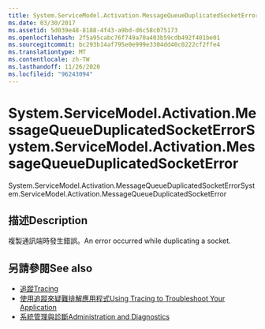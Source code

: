 ```yaml
---
title: System.ServiceModel.Activation.MessageQueueDuplicatedSocketError
ms.date: 03/30/2017
ms.assetid: 5d039e48-8188-4f43-a9bd-d6c58c075173
ms.openlocfilehash: 2f5a95cabc76f749a70a403b59cdb492f401be01
ms.sourcegitcommit: bc293b14af795e0e999e3304dd40c0222cf2ffe4
ms.translationtype: MT
ms.contentlocale: zh-TW
ms.lasthandoff: 11/26/2020
ms.locfileid: "96243094"
---
```

# <a name="systemservicemodelactivationmessagequeueduplicatedsocketerror"></a><span data-ttu-id="ec34d-102">System.ServiceModel.Activation.MessageQueueDuplicatedSocketError</span><span class="sxs-lookup"><span data-stu-id="ec34d-102">System.ServiceModel.Activation.MessageQueueDuplicatedSocketError</span></span>

<span data-ttu-id="ec34d-103">System.ServiceModel.Activation.MessageQueueDuplicatedSocketError</span><span class="sxs-lookup"><span data-stu-id="ec34d-103">System.ServiceModel.Activation.MessageQueueDuplicatedSocketError</span></span>  
  
## <a name="description"></a><span data-ttu-id="ec34d-104">描述</span><span class="sxs-lookup"><span data-stu-id="ec34d-104">Description</span></span>  

 <span data-ttu-id="ec34d-105">複製通訊端時發生錯誤。</span><span class="sxs-lookup"><span data-stu-id="ec34d-105">An error occurred while duplicating a socket.</span></span>  
  
## <a name="see-also"></a><span data-ttu-id="ec34d-106">另請參閱</span><span class="sxs-lookup"><span data-stu-id="ec34d-106">See also</span></span>

- [<span data-ttu-id="ec34d-107">追蹤</span><span class="sxs-lookup"><span data-stu-id="ec34d-107">Tracing</span></span>](index.md)
- [<span data-ttu-id="ec34d-108">使用追蹤來疑難排解應用程式</span><span class="sxs-lookup"><span data-stu-id="ec34d-108">Using Tracing to Troubleshoot Your Application</span></span>](using-tracing-to-troubleshoot-your-application.md)
- [<span data-ttu-id="ec34d-109">系統管理與診斷</span><span class="sxs-lookup"><span data-stu-id="ec34d-109">Administration and Diagnostics</span></span>](../index.md)
